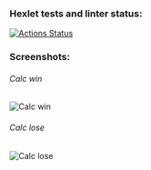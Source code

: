 ### Hexlet tests and linter status:
[![Actions Status](https://github.com/Greed-Java/java-project-61/workflows/hexlet-check/badge.svg)](https://github.com/Greed-Java/java-project-61/actions)
### Screenshots:
###### Calc win
![Calc win](https://sun9-46.userapi.com/impg/5iN_mGmhHKUTO9PVgNJHh6BzqBlBoY8OgNRYXw/AIra6miDh_0.jpg?size=818x637&quality=95&sign=9f0357ffeaf90158186e6049b8472d7c&type=album)
###### Calc lose
![Calc lose](https://sun9-80.userapi.com/impg/HuOloJaNBR96NF7ViHZu76KhbkwszIKakU6Pqw/zicl1wvubX4.jpg?size=803x472&quality=95&sign=c3da917e512c96050e241f662db8b333&type=album)
